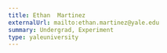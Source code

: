 ```yaml
---
title: Ethan  Martinez
externalUrl: mailto:ethan.martinez@yale.edu 
summary: Undergrad, Experiment
type: yaleuniversity
---
```


